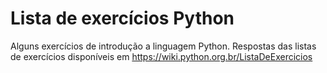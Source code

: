 # Lista de exercícios Python
Alguns exercícios de introdução a linguagem Python.
Respostas das listas de exercícios disponíveis em https://wiki.python.org.br/ListaDeExercicios

